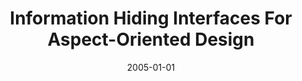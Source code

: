 ---
title: "Information Hiding Interfaces For Aspect-Oriented Design"
date: 2005-01-01
venue: "Proceedings of the 10th European Software Engineering Conference held jointly with 13th ACM SIGSOFT International Symposium on Foundations of Software Engineering, 2005, Lisbon, Portugal, September 5-9, 2005"
paperurl: https://doi.org/10.1145/1081706.1081734
authors: "Kevin J Sullivan, William G Griswold, Yuanyuan Song, Yuanfang Cai, Macneil Shonle, Nishit Tewari and Hridesh Rajan"
awards: ""
---